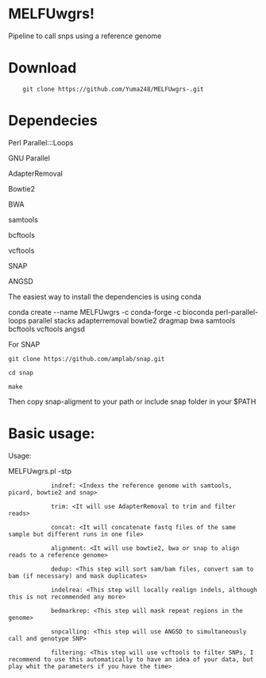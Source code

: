 # MELFUwgrs!
Pipeline to call snps using a reference genome

# Download
        git clone https://github.com/Yuma248/MELFUwgrs-.git
  
# Dependecies 

Perl Parallel:::Loops

GNU Parallel

AdapterRemoval

Bowtie2

BWA

samtools

bcftools

vcftools

SNAP

ANGSD

The easiest way to install the dependencies is using conda 

conda create --name MELFUwgrs -c conda-forge -c bioconda perl-parallel-loops parallel stacks adapterremoval bowtie2 dragmap bwa samtools bcftools vcftools angsd

For SNAP 

    git clone https://github.com/amplab/snap.git 

    cd snap 

    make  

Then copy snap-aligment to your path or include snap folder in your $PATH 


# Basic usage:


Usage:

MELFUwgrs.pl 
        -stp <You need at least determine what steps you want to run>
        
                indref: <Indexs the reference genome with samtools, picard, bowtie2 and snap> 
                
                trim: <It will use AdapterRemoval to trim and filter reads> 
                
                concat: <It will concatenate fastq files of the same sample but different runs in one file> 
                
                alignment: <It will use bowtie2, bwa or snap to align reads to a reference genome> 
                
                dedup: <This step will sort sam/bam files, convert sam to bam (if necessary) and mask duplicates> 
                
                indelrea: <This step will locally realign indels, although this is not recommended any more> 
                
                bedmarkrep: <This step will mask repeat regions in the genome> 
                
                snpcalling: <This step will use ANGSD to simultaneously call and genotype SNP> 
                
                filtering: <This step will use vcftools to filter SNPs, I recommend to use this automatically to have an idea of your data, but play whit the parameters if you have the time> 
                

